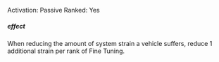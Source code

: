 Activation: Passive
Ranked: Yes
##### effect
When reducing the amount of system strain
a vehicle suffers, reduce 1 additional strain
per rank of Fine Tuning.